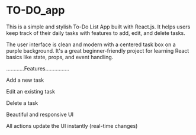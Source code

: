# TO-DO_app
This is a simple and stylish To-Do List App built with React.js. It helps users keep track of their daily tasks with features to add, edit, and delete tasks.

The user interface is clean and modern with a centered task box on a purple background. It's a great beginner-friendly project for learning React basics like state, props, and event handling.

............Features................

 Add a new task

 Edit an existing task

 Delete a task

 Beautiful and responsive UI

 All actions update the UI instantly (real-time changes)
